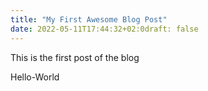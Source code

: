 ```yaml
---
title: "My First Awesome Blog Post"
date: 2022-05-11T17:44:32+02:0draft: false
---
```

This is the first post of the blog


Hello-World

